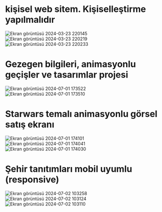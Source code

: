 <h1>kişisel web sitem. Kişiselleştirme yapılmalıdır</h1>

![Ekran görüntüsü 2024-03-23 220145](https://github.com/arazumut/kisiselwebsitem/assets/150933483/04f6218f-b806-4392-8fa1-5f3d1657a484)
![Ekran görüntüsü 2024-03-23 220219](https://github.com/arazumut/kisiselwebsitem/assets/150933483/4aef1ab2-acd7-446a-88eb-7195b3008c63)
![Ekran görüntüsü 2024-03-23 220233](https://github.com/arazumut/kisiselwebsitem/assets/150933483/9bf1d89f-7bd7-4cbc-84ed-12e713157a47)

<h1>Gezegen bilgileri, animasyonlu geçişler ve tasarımlar projesi</h1>

![Ekran görüntüsü 2024-07-01 173522](https://github.com/arazumut/kisiselwebsitemAndKapsamliWebProjelerim/assets/150933483/0eb127ee-d1b4-408f-91ff-d6241b691a68)
![Ekran görüntüsü 2024-07-01 173510](https://github.com/arazumut/kisiselwebsitemAndKapsamliWebProjelerim/assets/150933483/1bbd9724-4dbd-48ac-a046-c626ae3c5798)

<h1>Starwars temalı animasyonlu görsel satış ekranı</h1>

![Ekran görüntüsü 2024-07-01 174101](https://github.com/arazumut/kisiselwebsitemAndKapsamliWebProjelerim/assets/150933483/40932513-890c-4584-9a8b-3268e931e01a)
![Ekran görüntüsü 2024-07-01 174041](https://github.com/arazumut/kisiselwebsitemAndKapsamliWebProjelerim/assets/150933483/036f227b-7ebb-4ed5-a696-f20da1b51fea)
![Ekran görüntüsü 2024-07-01 174030](https://github.com/arazumut/kisiselwebsitemAndKapsamliWebProjelerim/assets/150933483/d1e0cb9d-a309-4890-b401-3c49ee0cd1be)

<h1>Şehir tanıtımları mobil uyumlu (responsive)</h1>

![Ekran görüntüsü 2024-07-02 103258](https://github.com/arazumut/kisiselwebsitemAndKapsamliWebProjelerim/assets/150933483/06ef8e4c-8ebe-4c9b-946e-956a3c1fb2b3)
![Ekran görüntüsü 2024-07-02 103124](https://github.com/arazumut/kisiselwebsitemAndKapsamliWebProjelerim/assets/150933483/7da0a357-57ab-41b6-935e-f1221fa9af66)
![Ekran görüntüsü 2024-07-02 103110](https://github.com/arazumut/kisiselwebsitemAndKapsamliWebProjelerim/assets/150933483/52a2b2dc-cf10-4ce2-82aa-c2451e9e68dd)
